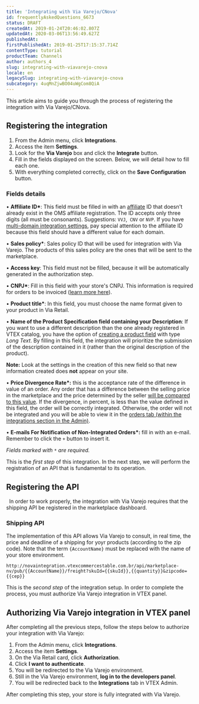 ```yaml
---
title: 'Integrating with Via Varejo/CNova'
id: frequentlyAskedQuestions_6673
status: DRAFT
createdAt: 2019-01-24T20:46:02.807Z
updatedAt: 2020-03-06T13:56:49.627Z
publishedAt: 
firstPublishedAt: 2019-01-25T17:15:37.714Z
contentType: tutorial
productTeam: Channels
author: authors_4
slug: integrating-with-viavarejo-cnova
locale: en
legacySlug: integrating-with-viavarejo-cnova
subcategory: 4uqMnZjwBO04uWgCom8QiA
---
```


This article aims to guide you through the process of registering the integration with Via Varejo/CNova.

## Registering the integration

1. From the Admin menu, click __Integrations__.
2. Access the item __Settings__.
3. Look for the __Via Varejo__ box and click the __Integrate__ button.
4. Fill in the fields displayed on the screen. Below, we will detail how to fill each one.
5. With everything completed correctly, click on the __Save Configuration__ button.

### Fields details

&bull; __Affiliate ID*__: This field must be filled in with an [affiliate](/en/faq/what-is-affiliate) ID that doesn't already exist in the OMS affiliate registration. The ID accepts only three digits (all must be consonants). Suggestions: `VVJ`,` CNV` or `NVP`. If you have [multi-domain integration settings](/en/tutorial/creating-multi-store-multi-domain), pay special attention to the affiliate ID because this field should have a different value for each domain.

&bull; __Sales policy*__: Sales policy ID that will be used for integration with Via Varejo. The products of this sales policy are the ones that will be sent to the marketplace.

&bull; __Access key__: This field must not be filled, because it will be automatically generated in the authorization step.

&bull; __CNPJ*__: Fill in this field with your store's CNPJ. This information is required for orders to be invoiced ([learn more here](/en/tutorial/how-cnova-via-varejo-integration-works)).

&bull; __Product title*__: In this field, you must choose the name format given to your product in Via Retail.

&bull; __Name of the Product Specification field containing your Description__: If you want to use a different description than the one already registered in VTEX catalog, you have the option of [creating a product field](/en/tutorial/creating-a-product-field) with type _Long Text_. By filling in this field, the integration will prioritize the submission of the description contained in it (rather than the original description of the product).

<div class="alert alert-danger">
<strong>Note:</strong> Look at the settings in the creation of this new field so that new information created does <strong>not</strong> appear on your site.
</div>

&bull; __Price Divergence Rate*:__ this is the acceptance rate of the difference in value of an order. Any order that has a difference between the selling price in the marketplace and the price determined by the seller [will be compared to this value](/en/faq/why-was-the-order-closed-with-the-wrong-price). If the divergence, in percent, is less than the value defined in this field, the order will be correctly integrated. Otherwise, the order will not be integrated and you will be able to view it in the [orders tab (within the integrations section in the Admin)](/en/tutorial/checking-integrations-in-bridge).

&bull; __E-mails For Notification of Non-Integrated Orders*:__ fill in with an e-mail. Remember to click the `+` button to insert it.

*Fields marked with `*` are required.*

This is the *first step* of this integration. In the next step, we will perform the registration of an API that is fundamental to its operation.


## Registering the API
 
In order to work properly, the integration with Via Varejo requires that the shipping API be registered in the marketplace dashboard.

### Shipping API

The implementation of this API allows Via Varejo to consult, in real time, the price and deadline of a shipping for yoyr products (according to the zip code). Note that the term `{AccountName}` must be replaced with the name of your store environment.

`http://novaintegration.vtexcommercestable.com.br/api/marketplace-nv/pub/{{AccountName}}/freight?skuId={{skuId}},{{quantity}}&zipcode={{cep}}`

This is the _second step_ of the integration setup. In order to complete the process, you must authorize Via Varejo integration in VTEX panel.


## Authorizing Via Varejo integration in VTEX panel

After completing all the previous steps, follow the steps below to authorize your integration with Via Varejo:

1. From the Admin menu, click __Integrations__.
2. Access the item __Settings__.
3. On the Via Retail card, click __Authorization__.
4. Click __I want to authenticate__.
5. You will be redirected to the Via Varejo environment.
6. Still in the Via Varejo environment, __log in to the developers panel__.
7. You will be redirected back to the __Integrations__ tab in VTEX Admin.

After completing this step, your store is fully integrated with Via Varejo.
